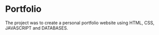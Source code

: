 # Portfolio
The project was to create a personal portfolio website using HTML, CSS, JAVASCRIPT and DATABASES.
